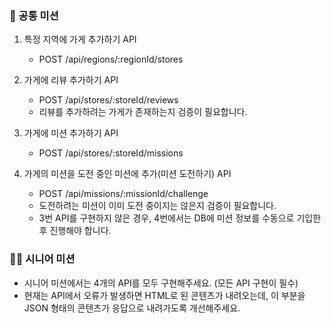 ### 🍒 공통 미션
1. 특정 지역에 가게 추가하기 API
   - POST /api/regions/:regionId/stores

2. 가게에 리뷰 추가하기 API
   - POST /api/stores/:storeId/reviews
   - 리뷰를 추가하려는 가게가 존재하는지 검증이 필요합니다.

3. 가게에 미션 추가하기 API
    - POST /api/stores/:storeId/missions

4. 가게의 미션을 도전 중인 미션에 추가(미션 도전하기) API
    - POST /api/missions/:missionId/challenge
    - 도전하려는 미션이 이미 도전 중이지는 않은지 검증이 필요합니다.
    - 3번 API를 구현하지 않은 경우, 4번에서는 DB에 미션 정보를 수동으로 기입한 후 진행해야 합니다.

### 🧙‍♂️ 시니어 미션

- 시니어 미션에서는 4개의 API를 모두 구현해주세요. (모든 API 구현이 필수)
- 현재는 API에서 오류가 발생하면 HTML로 된 콘텐츠가 내려오는데, 이 부분을 JSON 형태의 콘텐츠가 응답으로 내려가도록 개선해주세요.